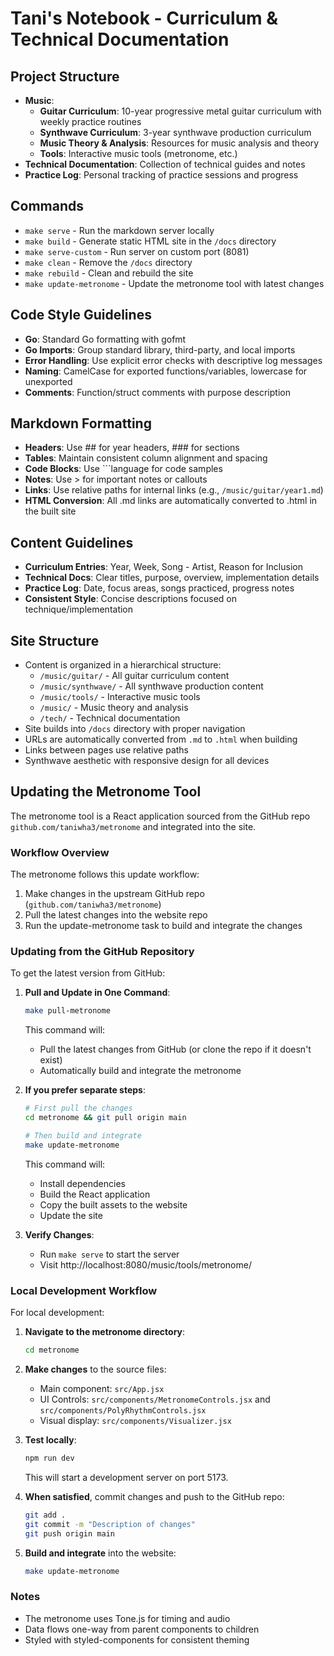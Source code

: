 # Tani's Notebook - Curriculum & Technical Documentation

## Project Structure
- **Music**:
  - **Guitar Curriculum**: 10-year progressive metal guitar curriculum with weekly practice routines
  - **Synthwave Curriculum**: 3-year synthwave production curriculum
  - **Music Theory & Analysis**: Resources for music analysis and theory
  - **Tools**: Interactive music tools (metronome, etc.)
- **Technical Documentation**: Collection of technical guides and notes
- **Practice Log**: Personal tracking of practice sessions and progress

## Commands
- `make serve` - Run the markdown server locally
- `make build` - Generate static HTML site in the `/docs` directory
- `make serve-custom` - Run server on custom port (8081)
- `make clean` - Remove the `/docs` directory
- `make rebuild` - Clean and rebuild the site
- `make update-metronome` - Update the metronome tool with latest changes

## Code Style Guidelines
- **Go**: Standard Go formatting with gofmt
- **Go Imports**: Group standard library, third-party, and local imports
- **Error Handling**: Use explicit error checks with descriptive log messages
- **Naming**: CamelCase for exported functions/variables, lowercase for unexported
- **Comments**: Function/struct comments with purpose description

## Markdown Formatting
- **Headers**: Use ## for year headers, ### for sections
- **Tables**: Maintain consistent column alignment and spacing
- **Code Blocks**: Use ```language for code samples
- **Notes**: Use > for important notes or callouts
- **Links**: Use relative paths for internal links (e.g., `/music/guitar/year1.md`)
- **HTML Conversion**: All .md links are automatically converted to .html in the built site

## Content Guidelines
- **Curriculum Entries**: Year, Week, Song - Artist, Reason for Inclusion
- **Technical Docs**: Clear titles, purpose, overview, implementation details
- **Practice Log**: Date, focus areas, songs practiced, progress notes
- **Consistent Style**: Concise descriptions focused on technique/implementation

## Site Structure
- Content is organized in a hierarchical structure:
  - `/music/guitar/` - All guitar curriculum content
  - `/music/synthwave/` - All synthwave production content
  - `/music/tools/` - Interactive music tools
  - `/music/` - Music theory and analysis
  - `/tech/` - Technical documentation
- Site builds into `/docs` directory with proper navigation
- URLs are automatically converted from `.md` to `.html` when building
- Links between pages use relative paths
- Synthwave aesthetic with responsive design for all devices

## Updating the Metronome Tool

The metronome tool is a React application sourced from the GitHub repo `github.com/taniwha3/metronome` and integrated into the site.

### Workflow Overview

The metronome follows this update workflow:
1. Make changes in the upstream GitHub repo (`github.com/taniwha3/metronome`)
2. Pull the latest changes into the website repo
3. Run the update-metronome task to build and integrate the changes

### Updating from the GitHub Repository

To get the latest version from GitHub:

1. **Pull and Update in One Command**:
   ```sh
   make pull-metronome
   ```
   This command will:
   - Pull the latest changes from GitHub (or clone the repo if it doesn't exist)
   - Automatically build and integrate the metronome

2. **If you prefer separate steps**:
   ```sh
   # First pull the changes
   cd metronome && git pull origin main
   
   # Then build and integrate
   make update-metronome
   ```
   This command will:
   - Install dependencies
   - Build the React application
   - Copy the built assets to the website
   - Update the site

3. **Verify Changes**:
   - Run `make serve` to start the server
   - Visit http://localhost:8080/music/tools/metronome/

### Local Development Workflow

For local development:

1. **Navigate to the metronome directory**:
   ```sh
   cd metronome
   ```

2. **Make changes** to the source files:
   - Main component: `src/App.jsx`
   - UI Controls: `src/components/MetronomeControls.jsx` and `src/components/PolyRhythmControls.jsx`
   - Visual display: `src/components/Visualizer.jsx`

3. **Test locally**:
   ```sh
   npm run dev
   ```
   This will start a development server on port 5173.

4. **When satisfied**, commit changes and push to the GitHub repo:
   ```sh
   git add .
   git commit -m "Description of changes"
   git push origin main
   ```

5. **Build and integrate** into the website:
   ```sh
   make update-metronome
   ```

### Notes
- The metronome uses Tone.js for timing and audio
- Data flows one-way from parent components to children
- Styled with styled-components for consistent theming